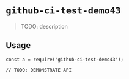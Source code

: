 
# `github-ci-test-demo43`

> TODO: description

## Usage

```
const a = require('github-ci-test-demo43');

// TODO: DEMONSTRATE API
```


